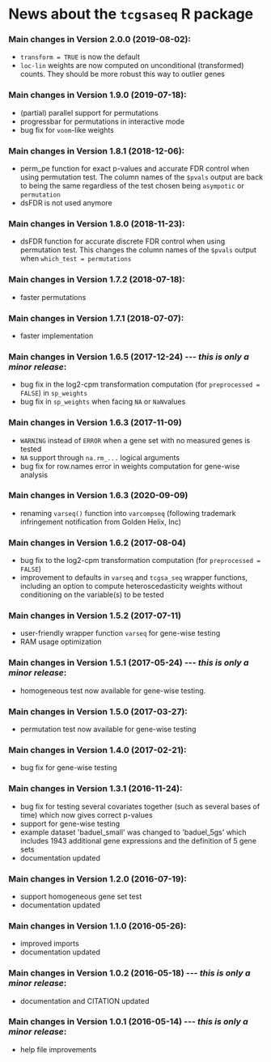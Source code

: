 # News about the `tcgsaseq` R package

### Main changes in Version 2.0.0 (2019-08-02):
 * `transform = TRUE` is now the default
 * `loc-lin` weights are now computed on unconditional (transformed) counts. They should be more robust this way to outlier genes

### Main changes in Version 1.9.0 (2019-07-18):
 * (partial) parallel support for permutations
 * progressbar for permutations in interactive mode
 * bug fix for `voom`-like weights

### Main changes in Version 1.8.1 (2018-12-06):
* perm_pe function for exact p-values and accurate FDR control when using permutation test. 
The column names of the `$pvals` output are back to being the same regardless of the test 
chosen being `asympotic` or `permutation`
* dsFDR is not used anymore


### Main changes in Version 1.8.0 (2018-11-23):
* dsFDR function for accurate discrete FDR control when using permutation test. This 
changes the column names of the `$pvals` output when `which_test = permutations`


### Main changes in Version 1.7.2 (2018-07-18):
* faster permutations

### Main changes in Version 1.7.1 (2018-07-07):
* faster implementation

### Main changes in Version 1.6.5 (2017-12-24) --- *this is only a minor release*:
* bug fix in the log2-cpm transformation computation (for `preprocessed = FALSE`) in `sp_weights`
* bug fix in `sp_weights` when facing `NA` or `NaN`values


### Main changes in Version 1.6.3 (2017-11-09)
* `WARNING` instead of `ERROR` when a gene set with no measured genes is tested
* `NA` support through `na.rm_...` logical arguments
* bug fix for row.names error in weights computation for gene-wise analysis

### Main changes in Version 1.6.3 (2020-09-09)
* renaming `varseq()` function into `varcompseq` (following trademark 
infringement notification from Golden Helix, Inc)


### Main changes in Version 1.6.2 (2017-08-04)
* bug fix to the log2-cpm transformation computation (for `preprocessed = FALSE`)
* improvement to defaults in `varseq` and `tcgsa_seq` wrapper functions, including
 an option to compute heteroscedasticity weights without conditioning on the variable(s)
 to be tested


### Main changes in Version 1.5.2 (2017-07-11)
* user-friendly wrapper function `varseq` for gene-wise testing
* RAM usage optimization


### Main changes in Version 1.5.1 (2017-05-24) --- *this is only a minor release*:
* homogeneous test now available for gene-wise testing.


### Main changes in Version 1.5.0 (2017-03-27):
* permutation test now available for gene-wise testing


### Main changes in Version 1.4.0 (2017-02-21):
* bug fix for gene-wise testing


### Main changes in Version 1.3.1 (2016-11-24):
* bug fix for testing several covariates together (such as several bases of time) which now gives correct p-values
* support for gene-wise testing
* example dataset 'baduel_small' was changed to 'baduel_5gs' which includes 1943 additional gene expressions and the definition of 5 gene sets
* documentation updated


### Main changes in Version 1.2.0 (2016-07-19):
* support homogeneous gene set test
* documentation updated


### Main changes in Version 1.1.0 (2016-05-26):
* improved imports
* documentation updated


### Main changes in Version 1.0.2 (2016-05-18) --- *this is only a minor release*:
* documentation and CITATION updated


### Main changes in Version 1.0.1 (2016-05-14) --- *this is only a minor release*:
* help file improvements

